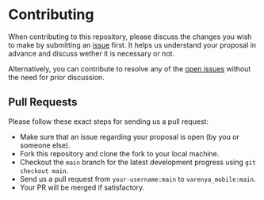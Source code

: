# Contributing

When contributing to this repository, please discuss the changes you wish to make by submitting an [issue](https://github.com/varenya-dev/varenya_mobile/issues) first. It helps us understand your proposal in advance and discuss wether it is necessary or not.

Alternatively, you can contribute to resolve any of the [open issues](https://github.com/varenya-dev/varenya_mobile/issues) without the need for prior discussion.

## Pull Requests

Please follow these exact steps for sending us a pull request:

- Make sure that an issue regarding your proposal is open (by you or someone else).
- Fork this repository and clone the fork to your local machine.
- Checkout the `main` branch for the latest development progress using `git checkout main`.
- Send us a pull request from `your-username:main` to `varenya_mobile:main`.
- Your PR will be merged if satisfactory.
